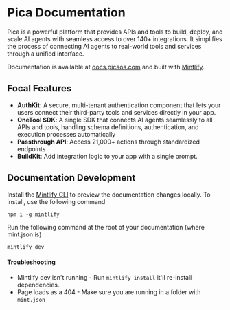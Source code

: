 # Pica Documentation

Pica is a powerful platform that provides APIs and tools to build, deploy, and scale AI agents with seamless access to over 140+ integrations. It simplifies the process of connecting AI agents to real-world tools and services through a unified interface.

Documentation is available at [docs.picaos.com](https://docs.picaos.com) and built with [Mintlify](https://www.mintlify.app/).

## Focal Features

- **AuthKit**: A secure, multi-tenant authentication component that lets your users connect their third-party tools and services directly in your app.
- **OneTool SDK**: A single SDK that connects AI agents seamlessly to all APIs and tools, handling schema definitions, authentication, and execution processes automatically
- **Passthrough API**: Access 21,000+ actions through standardized endpoints
- **BuildKit**: Add integration logic to your app with a single prompt.

## Documentation Development

Install the [Mintlify CLI](https://www.npmjs.com/package/mintlify) to preview the documentation changes locally. To install, use the following command

```
npm i -g mintlify
```

Run the following command at the root of your documentation (where mint.json is)

```
mintlify dev
```

#### Troubleshooting

- Mintlify dev isn't running - Run `mintlify install` it'll re-install dependencies.
- Page loads as a 404 - Make sure you are running in a folder with `mint.json`
